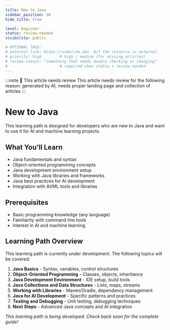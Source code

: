 ```yaml
---
title: New to Java
sidebar_position: 30
hide_title: true

level: beginner
status: review-needed
visibility: public

# OPTIONAL TAGS:
# external-link: https://somelink.dev  #if the resource is external
# priority: high        # high / medium (for missing articles)
# review-reason: "something that needs double checking or changing"
#                       # required when status = review-needed
---
```


:::note 👀 This article needs review
This article needs review for the following reason: generated by AI, needs proper landing page and collection of articles
:::

# New to Java

This learning path is designed for developers who are new to Java and want to use it for AI and machine learning projects.

## What You'll Learn

- Java fundamentals and syntax
- Object-oriented programming concepts
- Java development environment setup
- Working with Java libraries and frameworks
- Java best practices for AI development
- Integration with AI/ML tools and libraries

## Prerequisites

- Basic programming knowledge (any language)
- Familiarity with command line tools
- Interest in AI and machine learning

## Learning Path Overview

This learning path is currently under development. The following topics will be covered:

1. **Java Basics** - Syntax, variables, control structures
2. **Object-Oriented Programming** - Classes, objects, inheritance
3. **Java Development Environment** - IDE setup, build tools
4. **Java Collections and Data Structures** - Lists, maps, streams
5. **Working with Libraries** - Maven/Gradle, dependency management
6. **Java for AI Development** - Specific patterns and practices
7. **Testing and Debugging** - Unit testing, debugging techniques
8. **Next Steps** - Advanced Java concepts and AI integration

*This learning path is being developed. Check back soon for the complete guide!* 